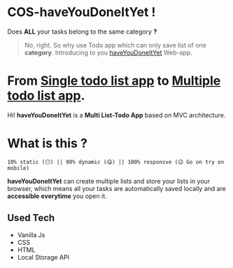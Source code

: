 # COS-haveYouDoneItYet !



Does **ALL** your tasks belong to the same category **?**
>No, right. So why use Todo app which can only save list of one **category**.
>Introducing to you [haveYouDoneItYet](https://bulletproofadks.github.io/COS-haveYouDoneItYet/) Web-app.

# From [Single todo list app](https://taniarascia.github.io/mvc/) to [Multiple todo list app](https://bulletproofadks.github.io/COS-haveYouDoneItYet/).

Hi!  **haveYouDoneItYet** is a **Multi List-Todo App** based on MVC architecture.

# What is this ?

    10% static (😶) || 90% dynamic (😋) || 100% responsve (😉 Go on try on mobile)

**haveYouDoneItYet** can create multiple lists and store your lists in your browser, which means all your tasks are automatically saved locally and are **accessible everytime**  you open it.

## Used Tech

 - Vanilla Js
 - CSS
 - HTML
 - Local Storage API
